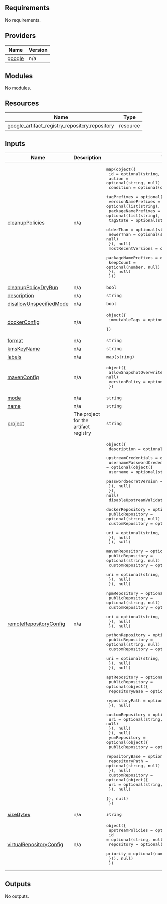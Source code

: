 <!-- BEGIN_TF_DOCS -->
## Requirements

No requirements.

## Providers

| Name | Version |
|------|---------|
| <a name="provider_google"></a> [google](#provider\_google) | n/a |

## Modules

No modules.

## Resources

| Name | Type |
|------|------|
| [google_artifact_registry_repository.repository](https://registry.terraform.io/providers/hashicorp/google/latest/docs/resources/artifact_registry_repository) | resource |

## Inputs

| Name | Description | Type | Default | Required |
|------|-------------|------|---------|:--------:|
| <a name="input_cleanupPolicies"></a> [cleanupPolicies](#input\_cleanupPolicies) | n/a | <pre>map(object({<br/>    id     = optional(string, null)<br/>    action = optional(string, null)<br/>    condition = optional(object({<br/>      tagPrefixes         = optional(list(string), null)<br/>      versionNamePrefixes = optional(list(string), null)<br/>      packageNamePrefixes = optional(list(string), null)<br/>      tagState            = optional(string, null)<br/>      olderThan           = optional(string, null)<br/>      newerThan           = optional(string, null)<br/>    }), null)<br/>    mostRecentVersions = optional(object({<br/>      packageNamePrefixes = optional(list(string), null)<br/>      keepCount           = optional(number, null)<br/>    }), null)<br/>  }))</pre> | `null` | no |
| <a name="input_cleanupPolicyDryRun"></a> [cleanupPolicyDryRun](#input\_cleanupPolicyDryRun) | n/a | `bool` | `null` | no |
| <a name="input_description"></a> [description](#input\_description) | n/a | `string` | `null` | no |
| <a name="input_disallowUnspecifiedMode"></a> [disallowUnspecifiedMode](#input\_disallowUnspecifiedMode) | n/a | `bool` | `null` | no |
| <a name="input_dockerConfig"></a> [dockerConfig](#input\_dockerConfig) | n/a | <pre>object({<br/>    immutableTags = optional(bool, null)<br/>  })</pre> | `null` | no |
| <a name="input_format"></a> [format](#input\_format) | n/a | `string` | n/a | yes |
| <a name="input_kmsKeyName"></a> [kmsKeyName](#input\_kmsKeyName) | n/a | `string` | `null` | no |
| <a name="input_labels"></a> [labels](#input\_labels) | n/a | `map(string)` | `null` | no |
| <a name="input_mavenConfig"></a> [mavenConfig](#input\_mavenConfig) | n/a | <pre>object({<br/>    allowSnapshotOverwrites = optional(bool, null)<br/>    versionPolicy           = optional(string, null)<br/>  })</pre> | `null` | no |
| <a name="input_mode"></a> [mode](#input\_mode) | n/a | `string` | `null` | no |
| <a name="input_name"></a> [name](#input\_name) | n/a | `string` | n/a | yes |
| <a name="input_project"></a> [project](#input\_project) | The project for the artifact registry | `string` | n/a | yes |
| <a name="input_remoteRepositoryConfig"></a> [remoteRepositoryConfig](#input\_remoteRepositoryConfig) | n/a | <pre>object({<br/>    description = optional(string, null)<br/>    upstreamCredentials = optional(object({<br/>      usernamePasswordCredentials = optional(object({<br/>        username              = optional(string, null)<br/>        passwordSecretVersion = optional(string, null)<br/>      }), null)<br/>    }), null)<br/>    disableUpstreamValidation = optional(bool, null),<br/>    dockerRepository = optional(object({<br/>      publicRepository = optional(string, null)<br/>      customRepository = optional(object({<br/>        uri = optional(string, null)<br/>      }), null)<br/>    }), null)<br/>    mavenRepository = optional(object({<br/>      publicRepository = optional(string, null)<br/>      customRepository = optional(object({<br/>        uri = optional(string, null)<br/>      }), null)<br/>    }), null)<br/>    npmRepository = optional(object({<br/>      publicRepository = optional(string, null)<br/>      customRepository = optional(object({<br/>        uri = optional(string, null)<br/>      }), null)<br/>    }), null)<br/>    pythonRepository = optional(object({<br/>      publicRepository = optional(string, null)<br/>      customRepository = optional(object({<br/>        uri = optional(string, null)<br/>      }), null)<br/>    }), null)<br/>    aptRepository = optional(object({<br/>      publicRepository = optional(object({<br/>        repositoryBase = optional(string, null)<br/>        repositoryPath = optional(string, null)<br/>      }), null)<br/>      customRepository = optional(object({<br/>        uri = optional(string, null)<br/>      }), null)<br/>    }), null)<br/>    yumRepository = optional(object({<br/>      publicRepository = optional(object({<br/>        repositoryBase = optional(string, null)<br/>        repositoryPath = optional(string, null)<br/>      }), null)<br/>      customRepository = optional(object({<br/>        uri = optional(string, null)<br/>      }), null)<br/>    }), null)<br/>  })</pre> | `null` | no |
| <a name="input_sizeBytes"></a> [sizeBytes](#input\_sizeBytes) | n/a | `string` | `null` | no |
| <a name="input_virtualRepositoryConfig"></a> [virtualRepositoryConfig](#input\_virtualRepositoryConfig) | n/a | <pre>object({<br/>    upstreamPolicies = optional(list(object({<br/>      id         = optional(string, null)<br/>      repository = optional(string, null)<br/>      priority   = optional(number, null)<br/>    })), null)<br/>  })</pre> | `null` | no |

## Outputs

No outputs.
<!-- END_TF_DOCS -->